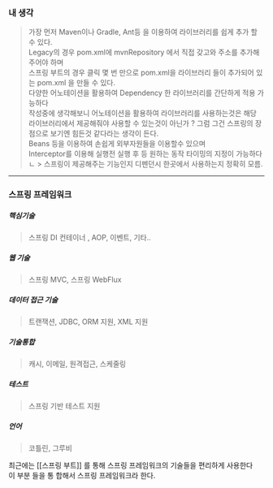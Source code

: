 ### 내 생각
> 가장 먼저 Maven이나 Gradle, Ant등 을 이용하여 라이브러리를 쉽게 추가 할 수 있다.  
> Legacy의 경우 pom.xml에 mvnRepository 에서 직접 갖고와 주소를 추가해 주어야 하며  
> 스프링 부트의 경우 클릭 몇 번 만으로 pom.xml을 라이브러리 들이 추가되어 있는 pom.xml 을 
> 만들 수 있다.  
> 다양한 어노테이션을 활용하여 Dependency 한 라이브러리를 간단하게 적용 가능하다  
> 작성중에 생각해보니 어노테이션을 활용하여 라이브러리를 사용하는것은 해당 라이브러리에서 제공해줘야 사용할 수 있는것이 아닌가 ? 그럼 그건 스프링의 장점으로 보기엔 힘든것 같다라는 생각이 든다.  
> Beans 등을 이용하여 손쉽게 외부자원들을 이용할수 있으며  
> Interceptor를 이용해 실행전 실행 후 등 원하는 동작 타이밍의 지정이 가능하다
> 	ㄴ > 스프링이 제공해주는 기능인지 디펜던시 한곳에서 사용하는지 정확히 모름.

---
### 스프링 프레임워크
##### 핵심기술
> 스프링 DI 컨테이너 , AOP, 이벤트, 기타..

##### 웹 기술
> 스프링 MVC, 스프링 WebFlux

##### 데이터 접근 기술
> 트랜잭션, JDBC, ORM 지원, XML 지원

##### 기술통합
> 캐시, 이메일, 원격접근, 스케줄링

##### 테스트
> 스프링 기반 테스트 지원

##### 언어
> 코틀린, 그루비

최근에는 [[스프링 부트]] 를 통해 스프링 프레임워크의 기술들을 편리하게 사용한다  
이 부분 들을 통 합해서 스프링 프레임워크라 한다.